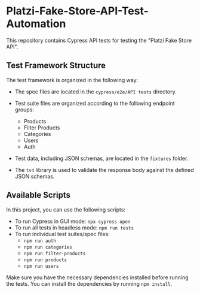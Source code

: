 # Platzi-Fake-Store-API-Test-Automation

This repository contains Cypress API tests for testing the "Platzi Fake Store API".

## Test Framework Structure

The test framework is organized in the following way:

- The spec files are located in the `cypress/e2e/API tests` directory.
- Test suite files are organized according to the following endpoint groups:
  - Products
  - Filter Products
  - Categories
  - Users
  - Auth

- Test data, including JSON schemas, are located in the `fixtures` folder.
- The `tv4` library is used to validate the response body against the defined JSON schemas.

## Available Scripts

In this project, you can use the following scripts:

- To run Cypress in GUI mode: `npx cypress open`
- To run all tests in headless mode: `npm run tests`
- To run individual test suites/spec files:
  - `npm run auth`
  - `npm run categories`
  - `npm run filter-products`
  - `npm run products`
  - `npm run users`

Make sure you have the necessary dependencies installed before running the tests. You can install the dependencies by running `npm install`.
